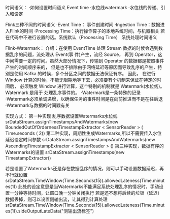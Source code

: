 时间语义：
    ·如何设置时间语义 Event time
    ·水位线watermark
    ·水位线的传递、引入和设定

Flink三种不同的时间语义
    ·Event Time： 事件创建时间
    ·Ingestion Time：数据进入Flink的时间
    ·Processing Time：执行操作算子的本地系统时间，与机器相关
    若在代码中不进行设置的话。系统默认（Processing Time） 系统处理时间语义

Flink-Watermark：
 介绍：在使用 EventTime 处理 Stream 数据的时候会遇到数据乱序的问题，流处理从 Event(事 件)产生，流经 Source，
     再到 Operator，这中间需要一定的时间。虽然大部分情况下，传输到 Operator 的数据都是按照事件产生的时间顺序来的，
     但是也不排除由于网络延迟等原因而导致乱序的产生，特别是使用 Kafka 的时候，多个分区之间的数据无法保证有序。
     因此， 在进行 Window 计算的时候，不能无限期地等下去，必须要有个机制来保证在特定的时间后， 必须触发 Window
     进行计算，这个特别的机制就是 Watermark(水位线)。Watermark 是用于 处理乱序事件的。
    ·Watermark是一条特殊的记录
    ·Watermark必须单调递增，以确保任务的事件时间是在向前推进而不是在往后退
    ·Watermark与数据的时间戳有关

实现方式：
第一种实现 乱序数据设置Watermarks水位线
    srDataStream.assignTimestampsAndWatermarks(new BoundedOutOfOrdernessTimestampExtractor < SensorReader > ( Time.seconds ( 2))
第二种实现，周期性生成Watermarks,所以不需要传入水位延迟设定时间参数
    srDataStream.assignTimestampsAndWatermarks(new AscendingTimestampExtractor < SensorReader > ()
第三种实现，数据有序的Watermarks的设置
    srDataStream.assignTimestamps(new TimestampExtractor<SensorReader>()
         
若是设置了Watermarks还是存在数据乱序的情况，则可以手动设置数据延迟，再不行就设置
    srDataStream.TimeWindow(Time.Seconds(15)).allowedLateness(Time.minutes(1))
此处的设定意思是当Watermarks不能满足系统处理乱序的情况时，手动设置一分钟等待时间，让窗口晚一分钟关闭执行
若是还不想将后续的垃圾（延迟）数据丢掉，则可以设置侧输出流，让其得到计算处理
srDataStream.TimeWindow(Time.Seconds(15)).allowedLateness(Time.minutes(1)).sideOutputLateData("测输出流标签")

